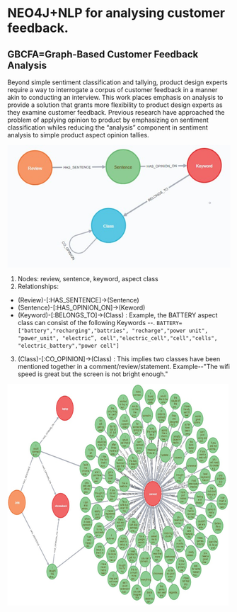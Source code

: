 # NEO4J+NLP for analysing customer feedback.
## GBCFA=Graph-Based Customer Feedback Analysis
Beyond simple sentiment classification and tallying, product design experts require a way to interrogate a corpus of customer feedback in a manner akin to conducting an interview. This work places emphasis on analysis to provide a solution that grants more flexibility to product design experts as they examine customer feedback. Previous research have approached the problem of applying opinion to product by emphasizing on sentiment classification whiles reducing the “analysis” component in sentiment analysis to simple product aspect opinion tallies.

![Graph model schema](FIG4_graph_model_schema.jpg)


1.	Nodes: review, sentence, keyword, aspect class 
2.	Relationships: 
  *	(Review)-[:HAS_SENTENCE]->(Sentence)
  *	(Sentence)-[:HAS_OPINION_ON]->(Keword)
  *	(Keyword)-[:BELONGS_TO]->(Class) : Example, the BATTERY aspect class can consist of the following Keywords --.	```BATTERY=["battery","recharging","battries", "recharge","power unit", "power_unit", "electric”, cell","electric_cell","cell","cells", "electric_battery","power cell"]```
3. (Class)-[:CO_OPINION]->(Class) : This implies two classes have been mentioned together in a comment/review/statement. Example--"The wifi speed is great but the screen is not bright enough."



<img src="FIG5_review2456_sub_graph.jpg" width="500" height="500">
